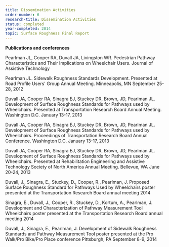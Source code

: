 ```yaml
---
title: Dissemination Activities
order-number: 6
research-title: Dissemination Activities
status: completed
year-completed: 2014
topic: Surface Roughness Final Report
---
```


**Publications and conferences**

Pearlman JL, Cooper RA, Duvall JA, Livingston WR. Pedestrian Pathway Characteristics and Their Implications on Wheelchair Users. Journal of Assistive Technology

Pearlman JL. Sidewalk Roughness Standards Development. Presented at Road Profile Users' Group Annual Meeting. Minneapolis, MN September 25-28, 2012

Duvall JA, Cooper RA, Sinagra EJ, Stuckey DR, Brown, JD, Pearlman JL. Development of Surface Roughness Standards for Pathways used by Wheelchairs. Presented at Transportation Research Board Annual Meeting. Washington D.C. January 13-17, 2013

Duvall JA, Cooper RA, Sinagra EJ, Stuckey DR, Brown, JD, Pearlman JL. Development of Surface Roughness Standards for Pathways used by Wheelchairs. Proceedings of Transportation Research Board Annual Conference. Washington D.C. January 13-17, 2013

Duvall JA, Cooper RA, Sinagra EJ, Stuckey DR, Brown, JD, Pearlman JL. Development of Surface Roughness Standards for Pathways used by Wheelchairs. Presented at Rehabilitation Engineering and Assistive Technology Society of North America Annual Meeting. Bellevue, WA June 20-24, 2013

Duvall, J., Sinagra, E., Stuckey, D., Cooper, R., Pearlman, J. Proposed Surface Roughness Standard for Pathways Used by Wheelchairs poster presented at the Transportation Research Board annual meeting 2014

Sinagra, E., Duvall, J., Cooper, R., Stuckey, D., Kortum, A., Pearlman, J. Development and Characterization of Pathway Measurement Tool Wheelchairs poster presented at the Transportation Research Board annual meeting 2014

Duvall, J., Sinagra, E., Pearlman, J. Development of Sidewalk Roughness Standards and Pathway Measurement Tool poster presented at the Pro Walk/Pro Bike/Pro Place conference Pittsburgh, PA September 8-9, 2014
